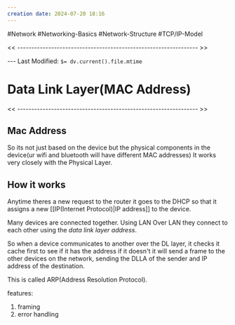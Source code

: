 ```yaml
---
creation date: 2024-07-20 18:16
---
```

#Network #Networking-Basics #Network-Structure #TCP/IP-Model

<< ---------------------------------------------------------------- >>

 --- Last Modified: `$= dv.current().file.mtime`

# Data Link Layer(MAC Address)

<< ---------------------------------------------------------------- >>
## Mac Address
So its not just based on the device but the physical components in the device(ur wifi and bluetooth will have different MAC addresses)
It works very closely with the Physical Layer.

## How it works
Anytime theres a new request to the router it goes to the DHCP so that it assigns a new [[IP(Internet Protocol)|IP address]] to the device.

Many devices are connected together. Using LAN
Over LAN they connect to each other using the *data link layer address*.

So when a device communicates to another over the DL layer, it checks it cache first to see if it has the address
	if it doesn't it will send a frame to the other devices on the network, sending the DLLA of the sender and IP address of the destination.

This is called ARP(Address Resolution Protocol).

features:
1. framing
2. error handling